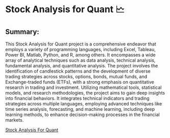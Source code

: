 # Stock Analysis for Quant 🗠

## Summary:
This Stock Analysis for Quant project is a comprehensive endeavor that employs a variety of programming languages, including Excel, Tableau, Power BI, Matlab, Python, and R, among others. It encompasses a wide array of analytical techniques such as data analysis, technical analysis, fundamental analysis, and quantitative analysis. The project involves the identification of candlestick patterns and the development of diverse trading strategies across stocks, options, bonds, mutual funds, and Exchange-traded funds (ETFs), with a strong emphasis on quantitative research in trading and investment. Utilizing mathematical tools, statistical models, and research methodologies, the project aims to gain deep insights into financial behaviors. It integrates technical indicators and trading strategies across multiple languages, employing advanced techniques like time series analysis, forecasting, and machine learning, including deep learning methods, to enhance decision-making processes in the financial markets. 


[Stock Analysis For Quant](https://github.com/LastAncientOne/Stock_Analysis_For_Quant) 

